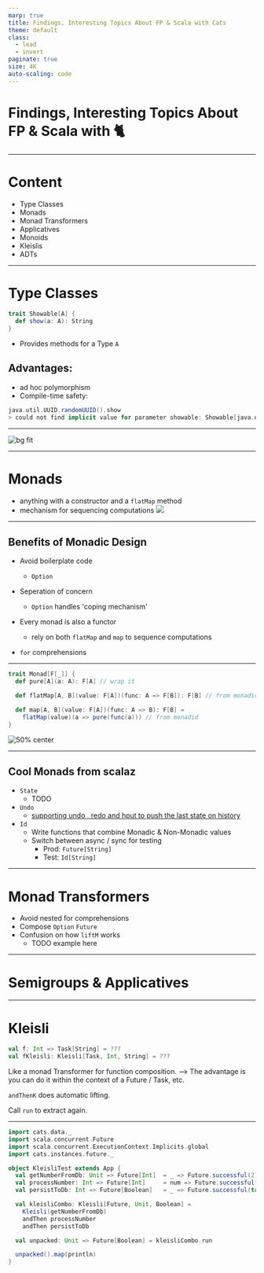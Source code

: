 ```yaml
---
marp: true
title: Findings, Interesting Topics About FP & Scala with Cats
theme: default
class:
  - lead
  - invert
paginate: true
size: 4K
auto-scaling: code
---
```

# Findings, Interesting Topics About FP & Scala with :cat2:
---

# Content
- Type Classes
- Monads
- Monad Transformers
- Applicatives
- Monoids
- Kleislis
- ADTs
---

# Type Classes
```scala
trait Showable[A] {
  def show(a: A): String
}
```
- Provides methods for a Type `A`
## Advantages:
- ad hoc polymorphism
- Compile-time safety:
```scala
java.util.UUID.randomUUID().show
> could not find implicit value for parameter showable: Showable[java.util.UUID]
```

---

![bg fit](https://static.existentialcomics.com/comics/other/monadsForDinner.jpg)

---
# Monads
- anything with a constructor and a `flatMap` method
- mechanism for sequencing computations
![](http://adit.io/imgs/functors/monad_nothing.png)
---
## Benefits of Monadic Design
- Avoid boilerplate code
  - `Option`
- Seperation of concern
  - `Option` handles 'coping mechanism' 

- Every monad is also a functor 
  - rely on both `flatMap` and `map` to sequence computations
- `for` comprehensions

--- 
```scala
trait Monad[F[_]] {
  def pure[A](a: A): F[A] // wrap it

  def flatMap[A, B](value: F[A])(func: A => F[B]): F[B] // from monadic with a non-monadic value

  def map[A, B](value: F[A])(func: A => B): F[B] =
    flatMap(value)(a => pure(func(a))) // from monadid
}
```
![50% center](https://1.bp.blogspot.com/-f5T38j9evCk/VZ54cIBwUeI/AAAAAAAABLY/3bvMZaQ4HCY/s640/nzfiq.jpg)

---

## Cool Monads from scalaz
- `State`
  - TODO
- `Undo`
  - [supporting undo , redo and hput to push the last state on history](http://hackage.haskell.org/package/Hedi-0.1.1/docs/Undo.html)
- `Id`
  - Write functions that combine Monadic & Non-Monadic values
  - Switch between async / sync for testing
      - Prod: `Future[String]`
      - Test: `Id[String]`
---
# Monad Transformers
- Avoid nested for comprehensions
- Compose `Option` `Future`
- Confusion on how `liftM` works
  - TODO example here
---
# Semigroups & Applicatives

---

# Kleisli
```scala
val f: Int => Task[String] = ???
val fKleisli: Kleisli[Task, Int, String] = ???
```
Like a monad Transformer for function composition.
--> The advantage is you can do it within the context of a Future / Task, etc.

`andThenK` does automatic lifting.

Call `run` to extract again.

---

```scala
import cats.data._
import scala.concurrent.Future
import scala.concurrent.ExecutionContext.Implicits.global
import cats.instances.future._

object KleisliTest extends App {
  val getNumberFromDb: Unit => Future[Int]  = _ => Future.successful(2)
  val processNumber: Int => Future[Int]     = num => Future.successful(num * 2)
  val persistToDb: Int => Future[Boolean]   = _ => Future.successful(true)

  val kleisliCombo: Kleisli[Future, Unit, Boolean] = 
    Kleisli(getNumberFromDb)
    andThen processNumber
    andThen persistToDb

  val unpacked: Unit => Future[Boolean] = kleisliCombo.run

  unpacked().map(println)
}
```
